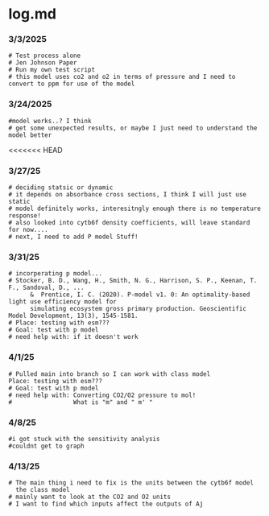 # log.md

### 3/3/2025

    # Test process alone
    # Jen Johnson Paper
    # Run my own test script
    # this model uses co2 and o2 in terms of pressure and I need to convert to ppm for use of the model
    
    
### 3/24/2025
  
    #model works..? I think 
    # get some unexpected results, or maybe I just need to understand the model better
<<<<<<< HEAD
    
### 3/27/25
    
    # deciding statsic or dynamic 
    # it depends on absorbance cross sections, I think I will just use static
    # model definitely works, interesitngly enough there is no temperature response!
    # also looked into cytb6f density coefficients, will leave standard for now....
    # next, I need to add P model Stuff!
    
### 3/31/25

    # incorperating p model...
    # Stocker, B. D., Wang, H., Smith, N. G., Harrison, S. P., Keenan, T. F., Sandoval, D., ...
          &  Prentice, I. C. (2020). P-model v1. 0: An optimality-based light use efficiency model for 
          simulating ecosystem gross primary production. Geoscientific Model Development, 13(3), 1545-1581.
    # Place: testing with esm???
    # Goal: test with p model
    # need help with: if it doesn't work
          
### 4/1/25

    # Pulled main into branch so I can work with class model
    Place: testing with esm???
    # Goal: test with p model
    # need help with: Converting CO2/O2 pressure to mol!
    #                 What is "m" and " m' "
    
    
### 4/8/25

    #i got stuck with the sensitivity analysis
    #couldnt get to graph
    

### 4/13/25 

    # The main thing i need to fix is the units between the cytb6f model 
      the class model
    # mainly want to look at the CO2 and O2 units
    # I want to find which inputs affect the outputs of Aj
    
